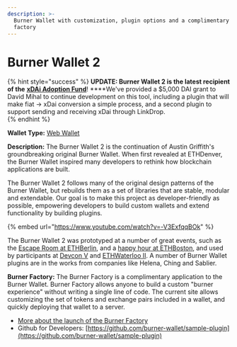 ```yaml
---
description: >-
  Burner Wallet with customization, plugin options and a complimentary wallet
  factory
---
```


# Burner Wallet 2

{% hint style="success" %}
**UPDATE: Burner Wallet 2 is the latest recipient of the** [**xDAi Adoption Fund**](../../for-developers/grants/#xdai-adoption-fund)! ****We've provided a $5,000 DAI grant to David Mihal to continue development on this tool, including a plugin that will make fiat -&gt; xDai conversion a simple process, and a second plugin to support sending and receiving xDai through LinkDrop.   
{% endhint %}

**Wallet Type:** [Web Wallet](https://wallet.burnerfactory.com/%20)

**Description:** The Burner Wallet 2 is the continuation of Austin Griffith's groundbreaking original Burner Wallet. When first revealed at ETHDenver, the Burner Wallet inspired many developers to rethink how blockchain applications are built.

The Burner Wallet 2 follows many of the original design patterns of the Burner Wallet, but rebuilds them as a set of libraries that are stable, modular and extendable. Our goal is to make this project as developer-friendly as possible, empowering developers to build custom wallets and extend functionality by building plugins.

{% embed url="https://www.youtube.com/watch?v=-V3ExfqqBOk" %}

The Burner Wallet 2 was prototyped at a number of great events, such as the [Escape Room at ETHBerlin](https://medium.com/@dmihal/bringing-the-burner-wallet-to-ethberlins-escape-room-5d2d01992962), and a [happy hour at ETHBoston](https://twitter.com/dmihal/status/1169999226237009920), and used by participants at [Devcon V](../../about-xdai/use-cases/cryptocurrency-for-events-and-conferences/devcon-5.md) and [ETHWaterloo II](../../about-xdai/use-cases/cryptocurrency-for-events-and-conferences/ethwaterloo.md). A number of Burner Wallet plugins are in the works from companies like Helena, Ching and Sablier.

**Burner Factory:** The Burner Factory is a complimentary application to the Burner Wallet. Burner Factory allows anyone to build a custom "burner experience" without writing a single line of code. The current site allows customizing the set of tokens and exchange pairs included in a wallet, and quickly deploying that wallet to a server. 

* [More about the launch of the Burner Factory](https://medium.com/@dmihal/your-own-burner-wallet-in-3-minutes-introducing-the-burner-factory-prototype-48452e1ff48)
* Github for Developers: [https://github.com/burner-wallet/sample-plugin](https://github.com/burner-wallet/sample-plugin)


